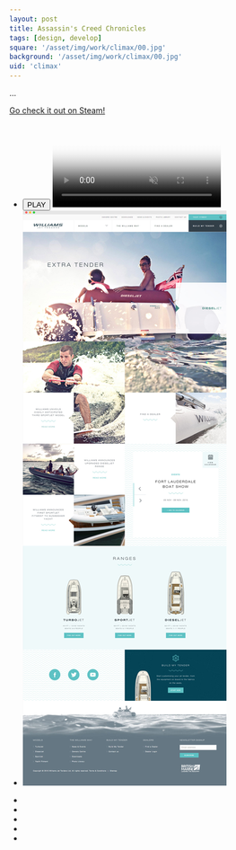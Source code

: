 ```yaml
---
layout: post
title: Assassin's Creed Chronicles
tags: [design, develop]
square: '/asset/img/work/climax/00.jpg'
background: '/asset/img/work/climax/00.jpg'
uid: 'climax'
---
```


<p class="headline">...</p>


<div class="post-link">
	<a href="https://store.steampowered.com/app/354380/Assassins_Creed_Chronicles_China/" target="_blank"><span>Go check it out on Steam!</span></a>
</div>

<section class="post-media">
	<ul>
		<li class="video-wrap">
			<button class="video-play">PLAY</button>
			<video class="video" poster="/asset/img/work/williams/poster.jpg" muted>
				<source src="/asset/img/work/williams/vid.mp4" type="video/mp4">
				<source src="/asset/img/work/williams/vid.webm" type="video/webm">
			</video>
		</li>
		<li class="curved"><img src="/asset/img/work/williams/01.jpg"></li>
	</ul>
</section>

<section class="block palette five-colors">
	<ul>
		<li class="color-1"></li>
		<li class="color-2"></li>
		<li class="color-3"></li>
		<li class="color-4"></li>
		<li class="color-5"></li>
	</ul>
</section>
